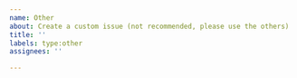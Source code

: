 ```yaml
---
name: Other 
about: Create a custom issue (not recommended, please use the others)
title: ''
labels: type:other 
assignees: ''

---
```


